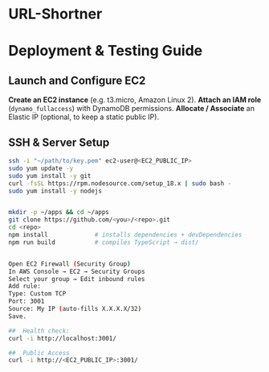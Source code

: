 # URL-Shortner

# Deployment & Testing Guide

## Launch and Configure EC2
 **Create an EC2 instance** (e.g. t3.micro, Amazon Linux 2).
 **Attach an IAM role** (`dynamo_fullaccess`) with DynamoDB permissions.
 **Allocate / Associate** an Elastic IP (optional, to keep a static public IP).

##  SSH & Server Setup
```bash
ssh -i "~/path/to/key.pem" ec2-user@<EC2_PUBLIC_IP>
sudo yum update -y
sudo yum install -y git
curl -fsSL https://rpm.nodesource.com/setup_18.x | sudo bash -
sudo yum install -y nodejs


mkdir -p ~/apps && cd ~/apps
git clone https://github.com/<you>/<repo>.git
cd <repo>
npm install             # installs dependencies + devDependencies
npm run build           # compiles TypeScript → dist/


Open EC2 Firewall (Security Group)
In AWS Console → EC2 → Security Groups
Select your group → Edit inbound rules
Add rule:
Type: Custom TCP
Port: 3001
Source: My IP (auto-fills X.X.X.X/32)
Save.

##  Health check:
curl -i http://localhost:3001/

##  Public Access
curl -i http://<EC2_PUBLIC_IP>:3001/
